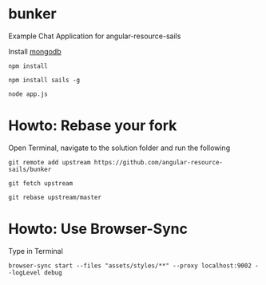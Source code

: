 bunker
======

Example Chat Application for angular-resource-sails

Install [mongodb](http://www.mongodb.org/downloads)

```npm install```

```npm install sails -g```

```node app.js```


Howto: Rebase your fork
======

Open Terminal, navigate to the solution folder and run the following

```git remote add upstream https://github.com/angular-resource-sails/bunker```

```git fetch upstream```

```git rebase upstream/master```


Howto: Use Browser-Sync
======

Type in Terminal

```browser-sync start --files "assets/styles/**" --proxy localhost:9002 --logLevel debug```